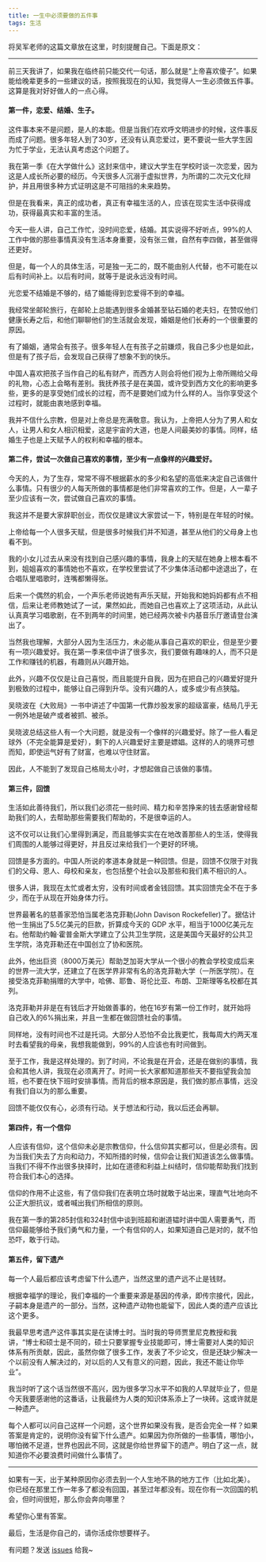 ```yaml
---
title: 一生中必须要做的五件事
tags: 生活
---
```


将吴军老师的这篇文章放在这里，时刻提醒自己。下面是原文：

---
前三天我讲了，如果我在临终前只能交代一句话，那么就是“上帝喜欢傻子”。如果能给晚辈更多的一些建议的话，按照我现在的认知，我觉得人一生必须做五件事。这算是我对好好做人的一点心得。

#### 第一件，恋爱、结婚、生子。

这件事本来不是问题，是人的本能。但是当我们在欢呼文明进步的时候，这件事反而成了问题。很多年轻人到了30岁，还没有认真恋爱过，更不要说一些大学生因为忙于学业，无法认真考虑这个问题了。

我在第一季《在大学做什么》这封来信中，建议大学生在学校时谈一次恋爱，因为这是人成长所必要的经历。今天很多人沉溺于虚拟世界，为所谓的二次元文化辩护，并且用很多种方式证明这是不可阻挡的未来趋势。

但是在我看来，真正的成功者，真正有幸福生活的人，应该在现实生活中获得成功，获得最真实和丰富的生活。

今天一些人讲，自己工作忙，没时间恋爱，结婚。其实说得不好听点，99%的人工作中做的那些事情真没有生活本身重要，没有张三做，自然有李四做，甚至做得还更好。

但是，每一个人的具体生活，可是独一无二的，既不能由别人代替，也不可能在以后有时间补上。以后有时间，就等于是说永远没有时间。

光恋爱不结婚是不够的，结了婚能得到恋爱得不到的幸福。

我经常坐邮轮旅行，在邮轮上总能遇到很多金婚甚至钻石婚的老夫妇，在赞叹他们健康长寿之后，和他们聊聊他们的生活就会发现，婚姻是他们长寿的一个很重要的原因。

有了婚姻，通常会有孩子。很多年轻人在有孩子之前嫌烦，我自己多少也是如此，但是有了孩子后，会发现自己获得了想象不到的快乐。

中国人喜欢把孩子当作自己的私有财产，而西方人则会将他们视为上帝所赐给父母的礼物，心态上会略有差别。我抚养孩子是在美国，或许受到西方文化的影响更多些，更多的是享受她们成长的过程，而不是要她们成为什么样的人。当你享受这个过程时，就能由衷地感到幸福。

我并不信什么宗教，但是对上帝总是充满敬意。我认为，上帝把人分为了男人和女人，让男人和女人相识相爱，这是宇宙的大道，也是人间最美妙的事情。同样，结婚生子也是上天赋予人的权利和幸福的根本。

#### 第二件，尝试一次做自己喜欢的事情，至少有一点像样的兴趣爱好。

今天的人，为了生存，常常不得不根据薪水的多少和名望的高低来决定自己该做什么事情。只有很少的人每天所做的事情都是他们非常喜欢的工作。但是，人一辈子至少应该有一次，尝试做自己喜欢的事情。

我这并不是要大家辞职创业，而仅仅是建议大家尝试一下，特别是在年轻的时候。

上帝给每一个人很多天赋，但是很多时候我们并不知道，甚至从他们的父母身上也看不到。

我的小女儿过去从来没有找到自己感兴趣的事情，我身上的天赋在她身上根本看不到，姐姐喜欢的事情她也不喜欢，在学校里尝试了不少集体活动都中途退出了，在合唱队里唱歌时，连嘴都懒得张。

后来一个偶然的机会，一个声乐老师说她有声乐天赋，开始我和她妈妈都有点不相信，后来让老师教她试了一试，果然如此，而她自己也喜欢上了这项活动，从此认认真真学习唱歌剧，在不到两年的时间里，她已经两次被卡内基音乐厅邀请登台演出了。

当然我也理解，大部分人因为生活压力，未必能从事自己喜欢的职业，但是至少要有一项兴趣爱好。我在第一季来信中讲了很多次，我们要做有趣味的人，而不只是工作和赚钱的机器，有趣则从兴趣开始。

此外，兴趣不仅仅是让自己喜悦，而且能提升自我，因为在把自己的兴趣爱好提升到极致的过程中，能够让自己得到升华。没有兴趣的人，或多或少有点狭隘。

吴晓波在《大败局》一书中讲述了中国第一代靠炒股发家的超级富豪，结局几乎无一例外地是破产或者被抓、被杀。

吴晓波总结这些人有一个大问题，就是没有一个像样的兴趣爱好。除了一些人看足球外（不完全能算是爱好），剩下的人兴趣爱好主要是嫖娼。这样的人的境界可想而知，即使运气好有了财富，也难以守住财富。

因此，人不能到了发现自己格局太小时，才想起做自己该做的事情。

#### 第三件，回馈

生活如此善待我们，所以我们必须花一些时间、精力和辛苦挣来的钱去感谢曾经帮助我们的人，去帮助那些需要我们帮助的，不是很幸运的人。

这不仅可以让我们心里得到满足，而且能够实实在在地改善那些人的生活，使得我们周围的人能够过得更好，并且反过来给我们一个更好的环境。

回馈是多方面的。中国人所说的孝道本身就是一种回馈。但是，回馈不仅限于对我们的父母、恩人、母校和亲友，也包括整个社会以及那些和我们素不相识的人。

很多人讲，我现在太忙或者太穷，没有时间或者金钱回馈。其实回馈完全不在于多少，而在于从现在开始身体力行。

世界最著名的慈善家恐怕当属老洛克菲勒(John Davison Rockefeller)了。据估计他一生捐出了5.5亿美元的巨款，折算成今天的 GDP 水平，相当于1000亿美元左右。他帮助约翰·霍普金斯大学建立了公共卫生学院，这是美国今天最好的公共卫生学院，洛克菲勒还在中国创立了协和医院。

此外，他出巨资（8000万美元）帮助芝加哥大学从一个很小的教会学校变成后来的世界一流大学，还建立了在医学界非常有名的洛克菲勒大学（一所医学院）。在接受洛克菲勒捐赠的大学中，哈佛、耶鲁、哥伦比亚、布朗、卫斯理等名校都在其列。

洛克菲勒并非是在有钱后才开始做善事的，他在16岁有第一份工作时，就开始将自己收入的6%捐出来，并且一生都在做回馈社会的事情。

同样地，没有时间也不过是托词。大部分人恐怕不会比我更忙，我每周大约两天准时去看望我的母亲，我想我能做到，99%的人应该也有时间做到。

至于工作，我是这样处理的。到了时间，不论我是在开会，还是在做别的事情，我会和其他人讲，我现在必须离开了。时间一长大家都知道那些天不要指望我会加班，也不要在快下班时安排事情。而背后的根本原因是，我们做的那点事情，远没有我们自以为的那么重要。

回馈不能仅仅有心，必须有行动。关于想法和行动，我以后还会再聊。

#### 第四件，有一个信仰

人应该有信仰，这个信仰未必是宗教信仰，什么信仰其实都可以，但是必须有。因为当我们失去了方向和动力，不知所措的时候，信仰会让我们知道该怎么做事情。当我们不得不作出很多抉择时，比如在道德和利益上纠结时，信仰能帮助我们找到符合我们本心的选择。

信仰的作用不止这些，有了信仰我们在表明立场时就敢于站出来，理直气壮地向不公正大胆抗议，或者喊出我们所相信的原则。

我在第一季的第285封信和324封信中谈到班超和谢道韫时讲中国人需要勇气，而信仰最能够给予我们勇气和力量，一个有信仰的人，如果知道自己是对的，就不怕恐吓，敢于行动。

#### 第五件，留下遗产

每一个人最后都应该考虑留下什么遗产，当然这里的遗产远不止是钱财。

根据幸福学的理论，我们幸福的一个重要来源是基因的传承，即传宗接代，因此，子嗣本身是遗产的一部分。当然，这种遗产动物也能留下，因此人类的遗产应该比这个更多。

我最早思考遗产这件事其实是在读博士时。当时我的导师贾里尼克教授和我讲，“博士和硕士是不同的，硕士只要掌握专业技能即可，博士需要对人类的知识体系有所贡献，因此，虽然你做了很多工作，发表了不少论文，但是还缺少解决一个以前没有人解决过的，对以后的人又有意义的问题，因此，我还不能让你毕业”。

我当时听了这个话当然很不高兴，因为很多学习水平不如我的人早就毕业了，但是今天我要感谢他的这番话，让我最终为人类的知识体系添上了一块砖。这或许就是一种遗产。

每个人都可以问自己这样一个问题，这个世界如果没有我，是否会完全一样？如果答案是肯定的，说明你没有留下什么遗产。如果因为你所做的一些事情，哪怕小，哪怕微不足道，世界也因此不同，这就是你给世界留下的遗产。明白了这一点，就知道你不必要浪费时间做什么事情了。

---
如果有一天，出于某种原因你必须去到一个人生地不熟的地方工作（比如北美）。你已经在那里工作一年多了都没有回国，甚至过年都没有。现在你有一次回国的机会，但时间很短，那么你会奔向哪里？

希望你心里有答案。

最后，生活是你自己的，请你活成你想要样子。  

有问题？发送 [issues](http://syt-honey.github.io/about/) 给我~

